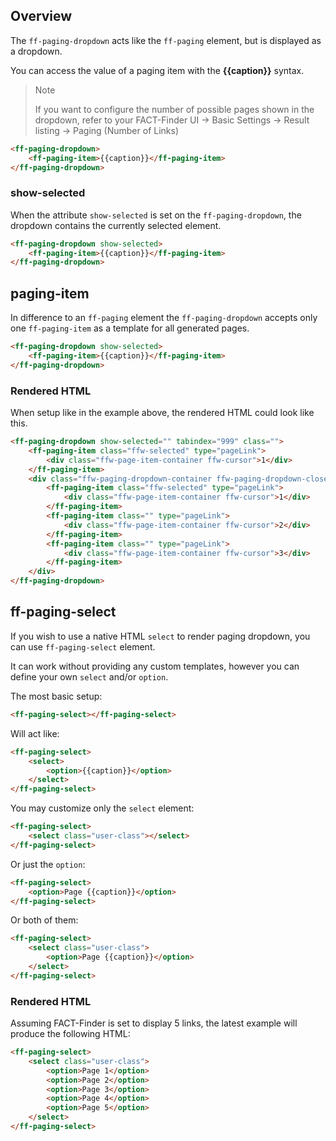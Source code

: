 ## Overview
The `ff-paging-dropdown` acts like the `ff-paging` element, but is displayed as a dropdown.

You can access the value of a paging item with the **{{caption}}** syntax.

> Note
>
> If you want to configure the number of possible pages shown in the dropdown, refer to your FACT-Finder UI -> Basic Settings -> Result listing -> Paging (Number of Links)

```html
<ff-paging-dropdown>
    <ff-paging-item>{{caption}}</ff-paging-item>
</ff-paging-dropdown>
```

### show-selected

When the attribute `show-selected` is set on the `ff-paging-dropdown`, the dropdown contains the currently selected element.

```html
<ff-paging-dropdown show-selected>
    <ff-paging-item>{{caption}}</ff-paging-item>
</ff-paging-dropdown>
```

## paging-item

In difference to an `ff-paging` element the `ff-paging-dropdown` accepts only one `ff-paging-item` as a template for all generated pages. 


```html
<ff-paging-dropdown show-selected>
    <ff-paging-item>{{caption}}</ff-paging-item>
</ff-paging-dropdown>
```

### Rendered HTML

When setup like in the example above, the rendered HTML could look like this.

```html
<ff-paging-dropdown show-selected="" tabindex="999" class="">
    <ff-paging-item class="ffw-selected" type="pageLink">
        <div class="ffw-page-item-container ffw-cursor">1</div>
    </ff-paging-item>
    <div class="ffw-paging-dropdown-container ffw-paging-dropdown-closed">
        <ff-paging-item class="ffw-selected" type="pageLink">
            <div class="ffw-page-item-container ffw-cursor">1</div>
        </ff-paging-item>
        <ff-paging-item class="" type="pageLink">
            <div class="ffw-page-item-container ffw-cursor">2</div>
        </ff-paging-item>
        <ff-paging-item class="" type="pageLink">
            <div class="ffw-page-item-container ffw-cursor">3</div>
        </ff-paging-item>
    </div>
</ff-paging-dropdown>
```

## ff-paging-select

If you wish to use a native HTML `select` to render paging dropdown, you can use `ff-paging-select` element.

It can work without providing any custom templates, however you can define your own `select` and/or `option`.

The most basic setup:
```html
<ff-paging-select></ff-paging-select>
```

Will act like:
```html
<ff-paging-select>
    <select>
        <option>{{caption}}</option>
    </select>
</ff-paging-select>
```

You may customize only the `select` element:
```html
<ff-paging-select>
    <select class="user-class"></select>
</ff-paging-select>
```

Or just the `option`:
```html
<ff-paging-select>
    <option>Page {{caption}}</option>
</ff-paging-select>
```

Or both of them:
```html
<ff-paging-select>
    <select class="user-class">
        <option>Page {{caption}}</option>
    </select>
</ff-paging-select>
```

### Rendered HTML

Assuming FACT-Finder is set to display 5 links, the latest example will produce the following HTML:
```html
<ff-paging-select>
    <select class="user-class">
        <option>Page 1</option>
        <option>Page 2</option>
        <option>Page 3</option>
        <option>Page 4</option>
        <option>Page 5</option>
    </select>
</ff-paging-select>
```
